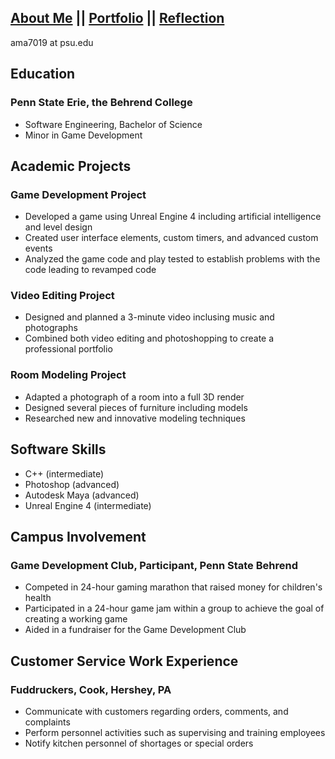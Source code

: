 ## [About Me](index.md) || [Portfolio](Portfolio.md)  || [Reflection](Reflection.md)
ama7019 at psu.edu  
## **Education**
### Penn State Erie, the Behrend College
- Software Engineering, Bachelor of Science
- Minor in Game Development  

## **Academic Projects**
### **Game Development Project**
- Developed a game using Unreal Engine 4 including artificial intelligence and level design
- Created user interface elements, custom timers, and advanced custom events
- Analyzed the game code and play tested to establish problems with the code leading to revamped code  
### **Video Editing Project**
- Designed and planned a 3-minute video inclusing music and photographs
- Combined both video editing and photoshopping to create a professional portfolio  
### **Room Modeling Project**
- Adapted a photograph of a room into a full 3D render
- Designed several pieces of furniture including models
- Researched new and innovative modeling techniques  

## **Software Skills**
- C++ (intermediate)
- Photoshop (advanced)
- Autodesk Maya (advanced)
- Unreal Engine 4 (intermediate)  

## **Campus Involvement**
### **Game Development Club, Participant**, Penn State Behrend
- Competed in 24-hour gaming marathon that raised money for children's health
- Participated in a 24-hour game jam within a group to achieve the goal of creating a working game
- Aided in a fundraiser for the Game Development Club  

## **Customer Service Work Experience**
### **Fuddruckers, Cook**, Hershey, PA
- Communicate with customers regarding orders, comments, and complaints
- Perform personnel activities such as supervising and training employees
- Notify kitchen personnel of shortages or special orders
